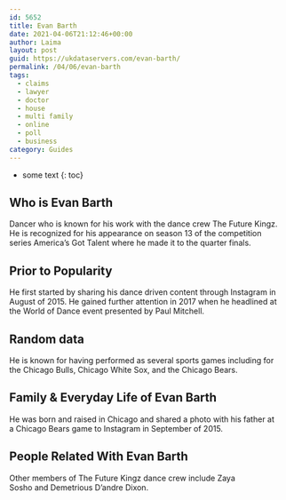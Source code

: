 ```yaml
---
id: 5652
title: Evan Barth
date: 2021-04-06T21:12:46+00:00
author: Laima
layout: post
guid: https://ukdataservers.com/evan-barth/
permalink: /04/06/evan-barth
tags:
  - claims
  - lawyer
  - doctor
  - house
  - multi family
  - online
  - poll
  - business
category: Guides
---
```


* some text
{: toc}


## Who is Evan Barth
                  
                  
                  
Dancer who is known for his work with the dance crew The Future Kingz. He is recognized for his appearance on season 13 of the competition series America&#8217;s Got Talent where he made it to the quarter finals. 
                  
              
            
              
            
                
                
                
## Prior to Popularity
                  
                  
                  
He first started by sharing his dance driven content through Instagram in August of 2015. He gained further attention in 2017 when he headlined at the World of Dance event presented by Paul Mitchell. 
                  
              
            
              
            
                
                
                
## Random data
                  
                  
                  
He is known for having performed as several sports games including for the Chicago Bulls, Chicago White Sox, and the Chicago Bears. 
                  
              
            
              
            
                
                
                
## Family & Everyday Life of Evan Barth
                  
                  
                  
He was born and raised in Chicago and shared a photo with his father at a Chicago Bears game to Instagram in September of 2015. 
                  
              
            
              
            
                
                
                
## People Related With Evan Barth
                  
                  
                  
Other members of The Future Kingz dance crew include Zaya Sosho and Demetrious D&#8217;andre Dixon. 
                  
              
            
              
            
                
              
            
              
              
            
            
              
            
          
          
          